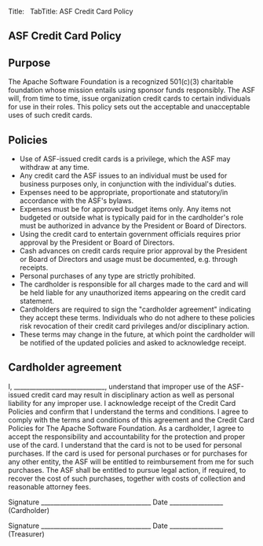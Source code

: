 Title: &nbsp;
TabTitle: ASF Credit Card Policy

<div class="card">

<div class="card-header">

## ASF Credit Card Policy

</div>

<div class="card-body">

## Purpose

The Apache Software Foundation is a recognized 501(c)(3) charitable foundation whose mission entails using sponsor funds responsibly. The ASF will, from time to time, issue organization credit cards to certain individuals for use in their roles. This policy sets out the acceptable and unacceptable uses of such credit cards.

## Policies

*   Use of ASF-issued credit cards is a privilege, which the ASF may withdraw at any time.
*   Any credit card the ASF issues to an individual must be used for business purposes only, in conjunction with the individual's duties.
*   Expenses need to be appropriate, proportionate and statutory/in accordance with the ASF's bylaws.
*   Expenses must be for approved budget items only. Any items not budgeted or outside what is typically paid for in the cardholder's role must be authorized in advance by the President or Board of Directors.
*   Using the credit card to entertain government officials requires prior approval by the President or Board of Directors.
*   Cash advances on credit cards require prior approval by the President or Board of Directors and usage must be documented, e.g. through receipts.
*   Personal purchases of any type are strictly prohibited.
*   The cardholder is responsible for all charges made to the card and will be held liable for any unauthorized items appearing on the credit card statement.
*   Cardholders are required to sign the "cardholder agreement" indicating they accept these terms. Individuals who do not adhere to these policies risk revocation of their credit card privileges and/or disciplinary action.
*   These terms may change in the future, at which point the cardholder will be notified of the updated policies and asked to acknowledge receipt.

## Cardholder agreement

I, _____________________________, understand that improper use of the ASF-issued credit card may result in disciplinary action as well as personal liability for any improper use. I acknowledge receipt of the Credit Card Policies and confirm that I understand the terms and conditions. I agree to comply with the terms and conditions of this agreement and the Credit Card Policies for The Apache Software Foundation. As a cardholder, I agree to accept the responsibility and accountability for the protection and proper use of the card. I understand that the card is not to be used for personal purchases. If the card is used for personal purchases or for purchases for any other entity, the ASF will be entitled to reimbursement from me for such purchases. The ASF shall be entitled to pursue legal action, if required, to recover the cost of such purchases, together with costs of collection and reasonable attorney fees.

Signature ___________________________________ Date _________________ (Cardholder)

Signature ___________________________________ Date _________________ (Treasurer)

</div>

</div>

